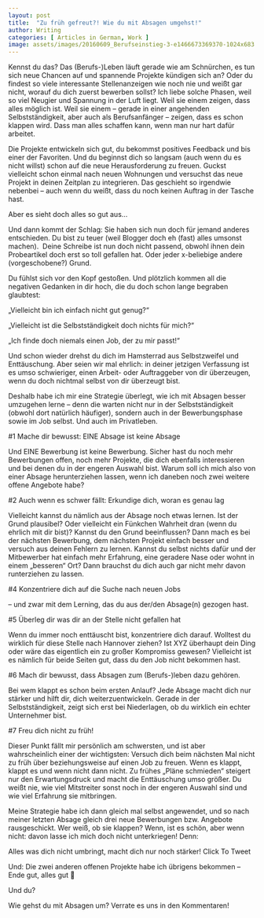 ```yaml
---
layout: post
title:  "Zu früh gefreut?! Wie du mit Absagen umgehst!"
author: Writing
categories: [ Articles in German, Work ]
image: assets/images/20160609_Berufseinstieg-3-e1466673369370-1024x683.jpg
---
```



Kennst du das? Das (Berufs-)Leben läuft gerade wie am Schnürchen, es tun sich neue Chancen auf und spannende Projekte kündigen sich an? Oder du findest so viele interessante Stellenanzeigen wie noch nie und weißt gar nicht, worauf du dich zuerst bewerben sollst? Ich liebe solche Phasen, weil so viel Neugier und Spannung in der Luft liegt. Weil sie einem zeigen, dass alles möglich ist. Weil sie einem – gerade in einer angehenden Selbstständigkeit, aber auch als Berufsanfänger – zeigen, dass es schon klappen wird. Dass man alles schaffen kann, wenn man nur hart dafür arbeitet.

Die Projekte entwickeln sich gut, du bekommst positives Feedback und bis einer der Favoriten. Und du beginnst dich so langsam (auch wenn du es nicht willst) schon auf die neue Herausforderung zu freuen. Guckst vielleicht schon einmal nach neuen Wohnungen und versuchst das neue Projekt in deinen Zeitplan zu integrieren. Das geschieht so irgendwie nebenbei – auch wenn du weißt, dass du noch keinen Auftrag in der Tasche hast.

Aber es sieht doch alles so gut aus…

Und dann kommt der Schlag: Sie haben sich nun doch für jemand anderes entschieden. Du bist zu teuer (weil Blogger doch eh (fast) alles umsonst machen).  Deine Schreibe ist nun doch nicht passend, obwohl ihnen dein Probeartikel doch erst so toll gefallen hat. Oder jeder x-beliebige andere (vorgeschobene?) Grund.

Du fühlst sich vor den Kopf gestoßen. Und plötzlich kommen all die negativen Gedanken in dir hoch, die du doch schon lange begraben glaubtest:

„Vielleicht bin ich einfach nicht gut genug?“

„Vielleicht ist die Selbstständigkeit doch nichts für mich?“

„Ich finde doch niemals einen Job, der zu mir passt!“

Und schon wieder drehst du dich im Hamsterrad aus Selbstzweifel und Enttäuschung. Aber seien wir mal ehrlich: in deiner jetzigen Verfassung ist es umso schwieriger, einen Arbeit- oder Auftraggeber von dir überzeugen, wenn du doch nichtmal selbst von dir überzeugt bist.

Deshalb habe ich mir eine Strategie überlegt, wie ich mit Absagen besser umzugehen lerne – denn die warten nicht nur in der Selbstständigkeit (obwohl dort natürlich häufiger), sondern auch in der Bewerbungsphase sowie im Job selbst. Und auch im Privatleben.

#1 Mache dir bewusst: EINE Absage ist keine Absage

Und EINE Bewerbung ist keine Bewerbung. Sicher hast du noch mehr Bewerbungen offen, noch mehr Projekte, die dich ebenfalls interessieren und bei denen du in der engeren Auswahl bist. Warum soll ich mich also von einer Absage herunterziehen lassen, wenn ich daneben noch zwei weitere offene Angebote habe?

#2 Auch wenn es schwer fällt: Erkundige dich, woran es genau lag

Vielleicht kannst du nämlich aus der Absage noch etwas lernen. Ist der Grund plausibel? Oder vielleicht ein Fünkchen Wahrheit dran (wenn du ehrlich mit dir bist)? Kannst du den Grund beeinflussen? Dann mach es bei der nächsten Bewerbung, dem nächsten Projekt einfach besser und versuch aus deinen Fehlern zu lernen. Kannst du selbst nichts dafür und der Mitbewerber hat einfach mehr Erfahrung, eine geradere Nase oder wohnt in einem „besseren“ Ort? Dann brauchst du dich auch gar nicht mehr davon runterziehen zu lassen.

#4 Konzentriere dich auf die Suche nach neuen Jobs

– und zwar mit dem Lerning, das du aus der/den Absage(n) gezogen hast.

#5 Überleg dir was dir an der Stelle nicht gefallen hat

Wenn du immer noch enttäuscht bist, konzentriere dich darauf. Wolltest du wirklich für diese Stelle nach Hannover ziehen? Ist XYZ überhaupt dein Ding oder wäre das eigentlich ein zu großer Kompromiss gewesen? Vielleicht ist es nämlich für beide Seiten gut, dass du den Job nicht bekommen hast.

#6 Mach dir bewusst, dass Absagen zum (Berufs-)leben dazu gehören.

Bei wem klappt es schon beim ersten Anlauf? Jede Absage macht dich nur stärker und hilft dir, dich weiterzuentwickeln. Gerade in der Selbstständigkeit, zeigt sich erst bei Niederlagen, ob du wirklich ein echter Unternehmer bist.

#7 Freu dich nicht zu früh!

Dieser Punkt fällt mir persönlich am schwersten, und ist aber wahrscheinlich einer der wichtigsten: Versuch dich beim nächsten Mal nicht zu früh über beziehungsweise auf einen Job zu freuen. Wenn es klappt, klappt es und wenn nicht dann nicht. Zu frühes „Pläne schmieden“ steigert nur den Erwartungsdruck und macht die Enttäuschung umso größer. Du weißt nie, wie viel Mitstreiter sonst noch in der engeren Auswahl sind und wie viel Erfahrung sie mitbringen.

Meine Strategie habe ich dann gleich mal selbst angewendet, und so nach meiner letzten Absage gleich drei neue Bewerbungen bzw. Angebote rausgeschickt. Wer weiß, ob sie klappen? Wenn, ist es schön, aber wenn nicht: davon lasse ich mich doch nicht unterkriegen! Denn:

Alles was dich nicht umbringt, macht dich nur noch stärker! Click To Tweet

Und: Die zwei anderen offenen Projekte habe ich übrigens bekommen – Ende gut, alles gut 🙂

Und du?

Wie gehst du mit Absagen um? Verrate es uns in den Kommentaren!

